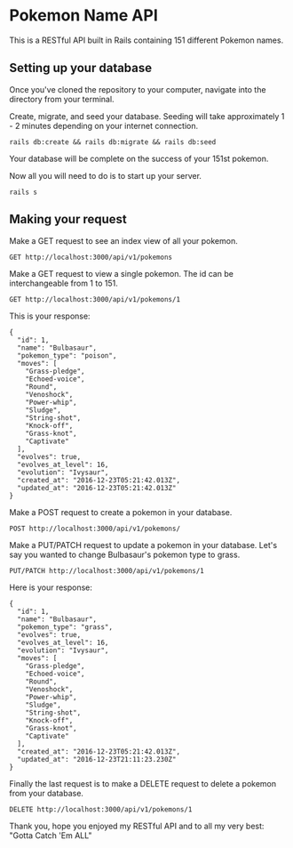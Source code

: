 # Pokemon Name API

This is a RESTful API built in Rails containing 151 different Pokemon names.

## Setting up your database

Once you've cloned the repository to your computer, navigate into the directory from your terminal.

Create, migrate, and seed your database. Seeding will take approximately 1 - 2 minutes depending on your internet connection.
```
rails db:create && rails db:migrate && rails db:seed
```
Your database will be complete on the success of your 151st pokemon.

Now all you will need to do is to start up your server.
```
rails s
```

## Making your request

Make a GET request to see an index view of all your pokemon.
```
GET http://localhost:3000/api/v1/pokemons
```
Make a GET request to view a single pokemon. The id can be interchangeable from 1 to 151.
```
GET http://localhost:3000/api/v1/pokemons/1
```
This is your response:
```
{
  "id": 1,
  "name": "Bulbasaur",
  "pokemon_type": "poison",
  "moves": [
    "Grass-pledge",
    "Echoed-voice",
    "Round",
    "Venoshock",
    "Power-whip",
    "Sludge",
    "String-shot",
    "Knock-off",
    "Grass-knot",
    "Captivate"
  ],
  "evolves": true,
  "evolves_at_level": 16,
  "evolution": "Ivysaur",
  "created_at": "2016-12-23T05:21:42.013Z",
  "updated_at": "2016-12-23T05:21:42.013Z"
}
```
Make a POST request to create a pokemon in your database.
```
POST http://localhost:3000/api/v1/pokemons/
```
Make a PUT/PATCH request to update a pokemon in your database. Let's say you wanted to change Bulbasaur's pokemon type to grass.
```
PUT/PATCH http://localhost:3000/api/v1/pokemons/1
```
Here is your response:
```
{
  "id": 1,
  "name": "Bulbasaur",
  "pokemon_type": "grass",
  "evolves": true,
  "evolves_at_level": 16,
  "evolution": "Ivysaur",
  "moves": [
    "Grass-pledge",
    "Echoed-voice",
    "Round",
    "Venoshock",
    "Power-whip",
    "Sludge",
    "String-shot",
    "Knock-off",
    "Grass-knot",
    "Captivate"
  ],
  "created_at": "2016-12-23T05:21:42.013Z",
  "updated_at": "2016-12-23T21:11:23.230Z"
}
```
Finally the last request is to make a DELETE request to delete a pokemon from your database.
```
DELETE http://localhost:3000/api/v1/pokemons/1
```
Thank you, hope you enjoyed my RESTful API and to all my very best: "Gotta Catch 'Em ALL"

